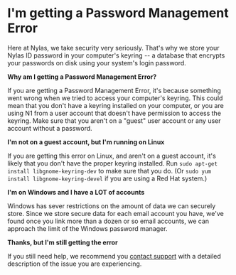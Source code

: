 # I'm getting a Password Management Error

Here at Nylas, we take security very seriously. That's why we store your Nylas ID password in your computer's keyring -- a database that encrypts your passwords on disk using your system's login password.

**Why am I getting a Password Management Error?**

If you are getting a Password Management Error, it's because something went wrong when we tried to access your computer's keyring. This could mean that you don't have a keyring installed on your computer, or you are using N1 from a user account that doesn't have permission to access the keyring. Make sure that you aren't on a "guest" user account or any user account without a password.


**I'm not on a guest account, but I'm running on Linux**

If you are getting this error on Linux, and aren't on a guest account, it's likely that you don't have the proper keyring installed. Run `sudo apt-get install libgnome-keyring-dev` to make sure that you do. (Or `sudo yum install libgnome-keyring-devel` if you are using a Red Hat system.)

**I'm on Windows and I have a LOT of accounts**

Windows has sever restrictions on the amount of data we can securely store. Since we store secure data for each email account you have, we've found once you link more than a dozen or so email accounts, we can approach the limit of the Windows password manager.

**Thanks, but I'm still getting the error**

If you still need help, we recommend you [contact support](mailto:support@nylas.com) with a detailed description of the issue you are experiencing.



